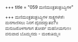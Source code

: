 +++
title = "059 ಮಣಿಮಂತ್ರತಂತ್ರಸಿದ್ಧಿಗಳ"

+++
ಮಣಿಮಂತ್ರತಂತ್ರಸಿದ್ಧಿಗಳ ಸಾಕ್ಷ್ಯಗಳೇಕೆ।  
ಮನಗಾಣಿಸಲು ನಿನಗೆ ದೈವದದ್ಭುತವ?॥  
ಮನುಜರೊಳಗಾಗಾಗ ತೋರ್ಪ ಮಹನೀಯಗುಣ।  
ವನುವಾದ ಬೊಮ್ಮನದು - ಮಂಕುತಿಮ್ಮ॥  
